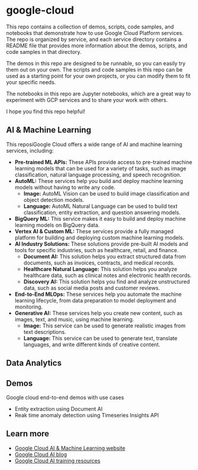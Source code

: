 # google-cloud


This repo contains a collection of demos, scripts, code samples, and notebooks that demonstrate how to use Google Cloud Platform services. The repo is organized by service, and each service directory contains a README file that provides more information about the demos, scripts, and code samples in that directory.

The demos in this repo are designed to be runnable, so you can easily try them out on your own. The scripts and code samples in this repo can be used as a starting point for your own projects, or you can modify them to fit your specific needs.

The notebooks in this repo are Jupyter notebooks, which are a great way to experiment with GCP services and to share your work with others.

I hope you find this repo helpful!



## AI & Machine Learning

This reposiGoogle Cloud offers a wide range of AI and machine learning services, including:

* **Pre-trained ML APIs:** These APIs provide access to pre-trained machine learning models that can be used for a variety of tasks, such as image classification, natural language processing, and speech recognition.
* **AutoML:** These services help you build and deploy machine learning models without having to write any code.
    * **Image:** AutoML Vision can be used to build image classification and object detection models.
    * **Language:** AutoML Natural Language can be used to build text classification, entity extraction, and question answering models.
* **BigQuery ML:** This service makes it easy to build and deploy machine learning models on BigQuery data.
* **Vertex AI & Custom ML:** These services provide a fully managed platform for building and deploying custom machine learning models.
* **AI Industry Solutions:** These solutions provide pre-built AI models and tools for specific industries, such as healthcare, retail, and finance.
    * **Document AI:** This solution helps you extract structured data from documents, such as invoices, contracts, and medical records.
    * **Healthcare Natural Language:** This solution helps you analyze healthcare data, such as clinical notes and electronic health records.
    * **Discovery AI:** This solution helps you find and analyze unstructured data, such as social media posts and customer reviews.
* **End-to-End MLOps:** These services help you automate the machine learning lifecycle, from data preparation to model deployment and monitoring.
* **Generative AI:** These services help you create new content, such as images, text, and music, using machine learning.
    * **Image:** This service can be used to generate realistic images from text descriptions.
    * **Language:** This service can be used to generate text, translate languages, and write different kinds of creative content.


## Data Analytics 


## Demos
Google cloud end-to-end demos with use cases

* Entity extraction using Document AI
* Reak time anomaly detection using Timeseries Insights API


## Learn more

* [Google Cloud AI & Machine Learning website](https://cloud.google.com/ai-platform/)
* [Google Cloud AI blog](https://cloud.google.com/blog/topics/ai)
* [Google Cloud AI training resources](https://cloud.google.com/ai-platform/training/)

